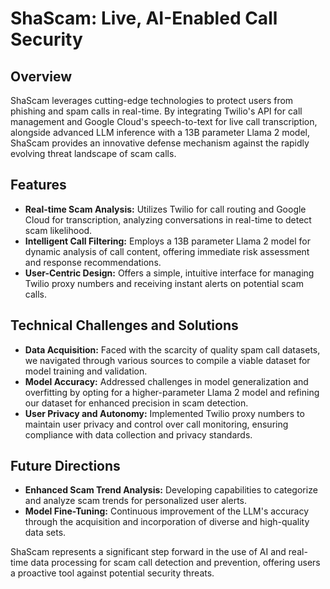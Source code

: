 # ShaScam: Live, AI-Enabled Call Security
## Overview

ShaScam leverages cutting-edge technologies to protect users from phishing and spam calls in real-time. By integrating Twilio's API for call management and Google Cloud's speech-to-text for live call transcription, alongside advanced LLM inference with a 13B parameter Llama 2 model, ShaScam provides an innovative defense mechanism against the rapidly evolving threat landscape of scam calls.

## Features

- **Real-time Scam Analysis:** Utilizes Twilio for call routing and Google Cloud for transcription, analyzing conversations in real-time to detect scam likelihood.
- **Intelligent Call Filtering:** Employs a 13B parameter Llama 2 model for dynamic analysis of call content, offering immediate risk assessment and response recommendations.
- **User-Centric Design:** Offers a simple, intuitive interface for managing Twilio proxy numbers and receiving instant alerts on potential scam calls.

## Technical Challenges and Solutions

- **Data Acquisition:** Faced with the scarcity of quality spam call datasets, we navigated through various sources to compile a viable dataset for model training and validation.
- **Model Accuracy:** Addressed challenges in model generalization and overfitting by opting for a higher-parameter Llama 2 model and refining our dataset for enhanced precision in scam detection.
- **User Privacy and Autonomy:** Implemented Twilio proxy numbers to maintain user privacy and control over call monitoring, ensuring compliance with data collection and privacy standards.

## Future Directions

- **Enhanced Scam Trend Analysis:** Developing capabilities to categorize and analyze scam trends for personalized user alerts.
- **Model Fine-Tuning:** Continuous improvement of the LLM's accuracy through the acquisition and incorporation of diverse and high-quality data sets.

ShaScam represents a significant step forward in the use of AI and real-time data processing for scam call detection and prevention, offering users a proactive tool against potential security threats.
